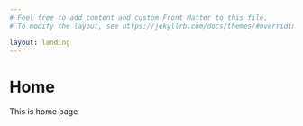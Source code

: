 ```yaml
---
# Feel free to add content and custom Front Matter to this file.
# To modify the layout, see https://jekyllrb.com/docs/themes/#overriding-theme-defaults

layout: landing
---
```


# Home

This is home page